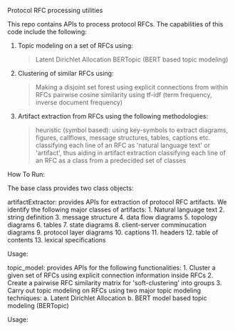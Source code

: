 Protocol RFC processing utilities

This repo contains APIs to process protocol RFCs. The capabilities of this code include the following:

1. Topic modeling on a set of RFCs using:
    > Latent Dirichlet Allocation
    > BERTopic (BERT based topic modeling)

2. Clustering of similar RFCs using:
    > Making a disjoint set forest using explicit connections from within RFCs
    > pairwise cosine similarity using tf-idf (term frequency, inverse document frequency)

3. Artifact extraction from RFCs using the following methodologies:
    > heuristic (symbol based): using key-symbols to extract diagrams, figures, callflows, message structures, tables, captions etc.
    > classifying each line of an RFC as 'natural language text' or 'artifact', thus aiding in artifact extraction
    > classifying each line of an RFC as a class from a predecided set of classes

How To Run:

The base class provides two class objects: 

artifactExtractor: provides APIs for extraction of protocol RFC artifacts. We identify the following major classes of artifacts:
    1. Natural language text
    2. string definition
    3. message structure
    4. data flow diagrams
    5. topology diagrams
    6. tables
    7. state diagrams
    8. client-server comminucation diagrams
    9. protocol layer diagrams
    10. captions
    11. headers
    12. table of contents
    13. lexical specifications

Usage: 


topic_model: provides APIs for the following functionalities:
    1. Cluster a given set of RFCs using explicit connection information inside RFCs
    2. Create a pairwise RFC similarity matrix for 'soft-clustering' into groups
    3. Carry out topic modeling on RFCs using two major topic modeling techniques:
        a. Latent Dirichlet Allocation
        b. BERT model based topic modeling (BERTopic)

Usage:

